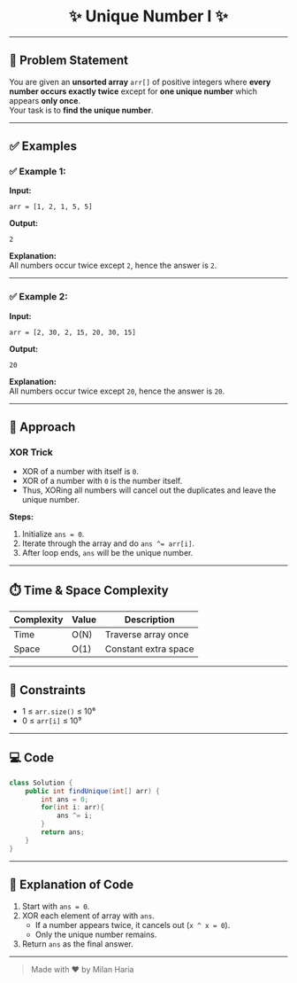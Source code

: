 <h1 align="center">✨ Unique Number I ✨</h1>

---

## 📝 Problem Statement

You are given an **unsorted array** `arr[]` of positive integers where **every number occurs exactly twice** except for **one unique number** which appears **only once**.  
Your task is to **find the unique number**.

---

## ✅ Examples

### ✅ Example 1:

**Input:**
```
arr = [1, 2, 1, 5, 5]
```
**Output:**
```
2
```
**Explanation:**  
All numbers occur twice except `2`, hence the answer is `2`.

---

### ✅ Example 2:

**Input:**
```
arr = [2, 30, 2, 15, 20, 30, 15]
```
**Output:**
```
20
```
**Explanation:**  
All numbers occur twice except `20`, hence the answer is `20`.

---

## 🧠 Approach

### XOR Trick
- XOR of a number with itself is `0`.  
- XOR of a number with `0` is the number itself.  
- Thus, XORing all numbers will cancel out the duplicates and leave the unique number.

**Steps:**
1. Initialize `ans = 0`.  
2. Iterate through the array and do `ans ^= arr[i]`.  
3. After loop ends, `ans` will be the unique number.

---

## ⏱️ Time & Space Complexity

| Complexity | Value | Description |
|------------|-------|-------------|
| Time       | O(N) | Traverse array once |
| Space      | O(1) | Constant extra space |

---

## 🎯 Constraints

- 1 ≤ `arr.size()` ≤ 10⁶  
- 0 ≤ `arr[i]` ≤ 10⁹  

---

## 💻 Code
```java
class Solution {
    public int findUnique(int[] arr) {
        int ans = 0;
        for(int i: arr){
            ans ^= i;
        }
        return ans;
    }
}
```

---

## 📝 Explanation of Code

1. Start with `ans = 0`.  
2. XOR each element of array with `ans`.  
   - If a number appears twice, it cancels out (`x ^ x = 0`).  
   - Only the unique number remains.  
3. Return `ans` as the final answer.  

---

> Made with ❤️ by Milan Haria
